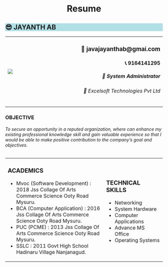 <h1 align="center"> Resume </h1>
<h2 style="background-color:powderblue;">😎 JAYANTH AB </h2>
<div>
  <table>
    <td width="200px">
  <div align="left" > <img src="https://lh3.googleusercontent.com/a-/ALV-UjVPIoa-1_Zm-9CTQS1VvJYvQ5JZKBLUMPqYIZamMcoqd2CiBXumNeO_jbDtW0LpivQp23agMPOq2BGGW_Nqu7zDq41zTY8YRvGw9a51kNBh15CuN9VB2zVrw2xHVtsYkNmAgyv9T_4wgc_VdqjCR7R45Q_cr2RNtMDzxYehLzHv217gToElrlxgAfdb67Pqr6q033nrspOqXu1cR-tdt6eYJYM2q4kRK3T0yC5jqxsvgs5jOX-nCrLriGqDS3QypkyspszRXXPr7zY_HmyNTJzIFnDjCW5KBj2WTO3z9MT6JN4DO22hrbDKEOdN98_Mz0LtAoqdqHSsLOa8NJi1dTwpn5xrfppSQeBZQUM-mLW0Gt6UsCpZ8MUvTF_tjXHa-YcnGM1hXQjhrwCU3qylvCnrjakIJsr9mtI_rzVWWwulxszbFn6qgrEiZGmhpu6_3VvcO7PaZ4I1U7vA_3TT2bkKnUHwV3hxVpXgrJ65_nN1h13aMDAyg4Rc4joWOWQB-WF1d9ScqiVBqTLqpPT6sGQhySYxrHOThFiMwPEOj2MpLXzj_wFTtwznRhMfKg-53cUrWB-DYd--jEEuHVL2KInXpSVfBEAPwl0AXwZfx4u9KRY6EaNp5LgEQb7HgLPs6_JZm5ckwylQstOmqSoNNxA9uD_-Sd5VJsPKfmPnnKcbXw-XtfcNKfo1czAAII4Wd26qP0fN3cTeIh3GQ6yw99K2FNOOOwYk3xjiAMP8Y30-lnMcj9AX5xe_MHMBHNY0MRkkPX5uwZfW7eRWXIVcajkC1XxhhyFUOyaGkofVckA6v81sv8-hCrSu8PFFKOgY3uHkhkc4A1zgrM35Udjmvi0uWc4sX-j0iIiE71PPBD544GR5N9ncfvhXaUkTXdLtWRMMm1cFlFrPtjOY1vBIxxlDkEiFA4lkcosHN--VHv26QIk1UAITbVB1xI-HJHBQm4VlRCKzyrdOYs3EuhI=s288-c-no"></div>
    </td>
    <td width="800px">
<h3 align="right" >📩 javajayanthab@gmai.com</h3>
<h4 align="right">📞 9164141295 </h4>
<h5 align="right">🏢 System Administrator </h5>
<h6 align="right">🏢 Excelsoft Technologies Pvt Ltd </h5>
    </td>
    
  </table>
<td>
  <h3 text>OBJECTIVE</h3>
  <h6>To secure an opportunity in a reputed organization, where can enhance my existing professional knowledge skill and gain valuable experience so that I would be able to make positive contribution to the company’s goal and objectives. </h6>

<table>
  <td width="700">
  <h3>ACADEMICS</h3>
  <UL>
      <li>Mvoc (Software Development) : 2018 Jss Collage Of Arts Commerce Science Ooty Road Mysuru.</li>
      <li>BCA (Computer Application) : 2016 Jss Collage Of Arts Commerce Science Ooty Road Mysuru.</li>
      <li>PUC (PCME) : 2013 Jss Collage Of Arts Commerce Science Ooty Road Mysuru.</li>
      <li>SSLC : 2011 Govt High School Hadinaru Village Nanjanagud.</li>
      
  </UL>
  </td>

<td width="300">
  <h3> TECHNICAL SKILLS</h3>
    <UL>
      <li>Networking</li>
      <li>System Hardware</li>
      <li>Computer Applications</li>
      <li>Advance MS Office</li>
      <li>Operating Systems</li>
      
  </UL>
</td>
  
  </table>

  
</div>


<!---
Jayanthab/Jayanthab is a ✨ special ✨ repository because its `README.md` (this file) appears on your GitHub profile.
You can click the Preview link to take a look at your changes.
--->
